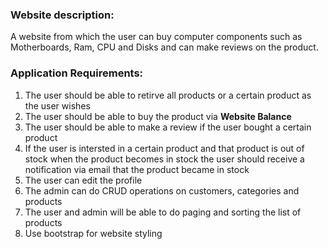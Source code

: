 ### Website description:
A website from which the user can buy computer components such as Motherboards, Ram, CPU and Disks and can make reviews on the product.

### Application Requirements:
1. The user should be able to retirve all products or a certain product as the user wishes
2. The user should be able to buy the product via **Website Balance**
3. The user should be able to make a review if the user bought a certain product
4. If the user is intersted in a certain product and that product is out of stock when the product becomes in stock the user should receive a notification via email that the product became in stock
5. The user can edit the profile
6. The admin can do CRUD operations on customers, categories and products
7. The user and admin will be able to do paging and sorting the list of products
8. Use bootstrap for website styling
